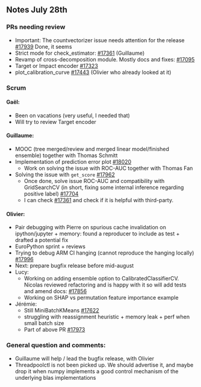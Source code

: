 ## Notes July 28th

### PRs needing review
* Important: The countvectorizer issue needs attention for the release [#17939](https://github.com/scikit-learn/scikit-learn/pull/17939) Done, it seems
* Strict mode for check_estimator: [#17361](https://github.com/scikit-learn/scikit-learn/pull/17361) (Guillaume)
* Revamp of cross-decomposition module. Mostly docs and fixes: [#17095](https://github.com/scikit-learn/scikit-learn/pull/17095)
* Target or Impact encoder [#17323](https://github.com/scikit-learn/scikit-learn/pull/17323)
* plot_calibration_curve [#17443](https://github.com/scikit-learn/scikit-learn/pull/17443) (Olivier who already looked at it)

### Scrum

#### Gaël:
  * Been on vacations (very useful, I needed that)
  * Will try to review Target encoder
#### Guillaume:
  * MOOC (tree merged/review and merged linear model/finished ensemble) together with Thomas Schmitt
  * Implementation of prediction error plot [#18020](https://github.com/scikit-learn/scikit-learn/pull/18020)
    * Work on solving the issue with ROC-AUC together with Thomas Fan
  * Solving the issue with `get_score` [#17962](https://github.com/scikit-learn/scikit-learn/pull/17962)
    * Once done, solve issue ROC-AUC and compatibility with GridSearchCV (in short, fixing some internal inference regarding positive label) [#17704](https://github.com/scikit-learn/scikit-learn/pull/17704)
    * I can check [#17361](https://github.com/scikit-learn/scikit-learn/pull/17361) and check if it is helpful with third-party.
#### Olivier:
  * Pair debugging with Pierre on spurious cache invalidation on ipython/jupyter + memory: found a reproducer to include as test + drafted a potential fix
  * EuroPython sprint + reviews
  * Trying to debug ARM CI hanging (cannot reproduce the hanging locally) [#17996](https://github.com/scikit-learn/scikit-learn/pull/17996)
  * Next: prepare bugfix release before mid-august 
* Lucy:
  * Working on adding ensemble option to CalibratedClassifierCV. Nicolas reviewed refactoring and is happy with it so will add tests and amend docs: [#17856](https://github.com/scikit-learn/scikit-learn/pull/17856)
  * Working on SHAP vs permutation feature importance example
* Jérémie:
  * Still MiniBatchKMeans [#17622](https://github.com/scikit-learn/scikit-learn/pull/17622)
  * struggling with reassignment heuristic + memory leak + perf when small batch size
  * Part of above PR [#17973](https://github.com/scikit-learn/scikit-learn/pull/17973)

### General question and comments:
* Guillaume will help / lead the bugfix release, with Olivier
* Threadpoolctl is not been picked up. We should advertise it, and maybe drop it when numpy implements a good control mechanism of the underlying blas implementations
